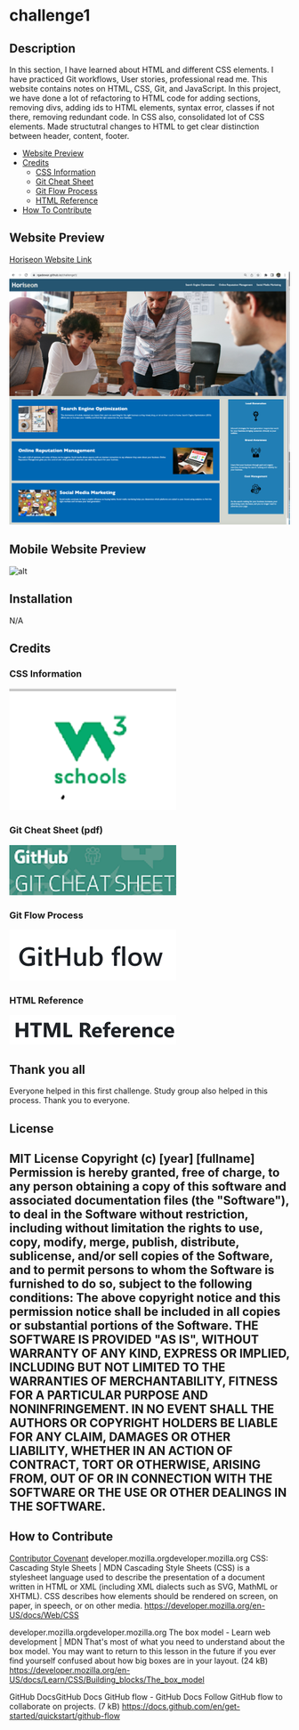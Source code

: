 # challenge1
## Description
In this section, I have learned about HTML and different CSS elements. I have practiced Git workflows, User stories, professional read me. This website contains notes on HTML, CSS, Git, and JavaScript. In this project, we have done a lot of refactoring to HTML code for adding sections, removing divs, adding ids to HTML elements, syntax error, classes if not there, removing redundant code. In CSS also, consolidated lot of CSS elements. Made structutral changes to HTML to get clear distinction between header, content, footer.
- [Website Preview](#website-preview)
- [Credits](#credits)
    - [CSS Information](#css-information)
    - [Git Cheat Sheet](#git-cheat-sheet-pdf)
    - [Git Flow Process](#git-flow-process)
    - [HTML Reference](#html-reference)
- [How To Contribute](#how-to-contribute)
## Website Preview
[Horiseon Website Link](https://rgadewar.github.io/challenge1/)

![alt](assets/images/Website.png)
## Mobile Website Preview
![alt](assets/images/mobileWebsite.png)

## Installation
N/A
## Credits
### CSS Information
[![name](assets/images/css.PNG)](https://developer.mozilla.org/en-US/docs/Web/CSS)
### Git Cheat Sheet (pdf)
[![name](assets/images/gitcheat.png)](https://education.github.com/git-cheat-sheet-education.pdf)
### Git Flow Process
[![name](assets/images/github-flow.PNG)](https://docs.github.com/en/get-started/quickstart/github-flow)
### HTML Reference
[![name](assets/images/htmlref.png)](https://www.w3schools.com/tags/tag_meta.asp)
## Thank you all
Everyone helped in this first challenge. Study group also helped in this process. Thank you to everyone.
## License
MIT License
Copyright (c) [year] [fullname]
Permission is hereby granted, free of charge, to any person obtaining a copy
of this software and associated documentation files (the "Software"), to deal
in the Software without restriction, including without limitation the rights
to use, copy, modify, merge, publish, distribute, sublicense, and/or sell
copies of the Software, and to permit persons to whom the Software is
furnished to do so, subject to the following conditions:
The above copyright notice and this permission notice shall be included in all
copies or substantial portions of the Software.
THE SOFTWARE IS PROVIDED "AS IS", WITHOUT WARRANTY OF ANY KIND, EXPRESS OR
IMPLIED, INCLUDING BUT NOT LIMITED TO THE WARRANTIES OF MERCHANTABILITY,
FITNESS FOR A PARTICULAR PURPOSE AND NONINFRINGEMENT. IN NO EVENT SHALL THE
AUTHORS OR COPYRIGHT HOLDERS BE LIABLE FOR ANY CLAIM, DAMAGES OR OTHER
LIABILITY, WHETHER IN AN ACTION OF CONTRACT, TORT OR OTHERWISE, ARISING FROM,
OUT OF OR IN CONNECTION WITH THE SOFTWARE OR THE USE OR OTHER DEALINGS IN THE
SOFTWARE.
---
## How to Contribute
[Contributor Covenant](https://www.contributor-covenant.org/)
developer.mozilla.orgdeveloper.mozilla.org
CSS: Cascading Style Sheets | MDN
Cascading Style Sheets (CSS) is a stylesheet language used to describe the presentation of a document written in HTML or XML (including XML dialects such as SVG, MathML or XHTML). CSS describes how elements should be rendered on screen, on paper, in speech, or on other media.
https://developer.mozilla.org/en-US/docs/Web/CSS

developer.mozilla.orgdeveloper.mozilla.org
The box model - Learn web development | MDN
That's most of what you need to understand about the box model. You may want to return to this lesson in the future if you ever find yourself confused about how big boxes are in your layout. (24 kB)
https://developer.mozilla.org/en-US/docs/Learn/CSS/Building_blocks/The_box_model

GitHub DocsGitHub Docs
GitHub flow - GitHub Docs
Follow GitHub flow to collaborate on projects. (7 kB)
https://docs.github.com/en/get-started/quickstart/github-flow